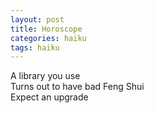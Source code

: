 ```yaml
---
layout: post
title: Horoscope
categories: haiku
tags: haiku
---
```

A library you use   
Turns out to have bad Feng Shui  
Expect an upgrade 